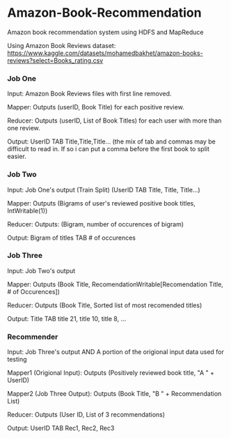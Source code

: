 # Amazon-Book-Recommendation
Amazon book recommendation system using HDFS and MapReduce

Using Amazon Book Reviews dataset: https://www.kaggle.com/datasets/mohamedbakhet/amazon-books-reviews?select=Books_rating.csv


### Job One
Input: Amazon Book Reviews files with first line removed.

Mapper: Outputs (userID, Book Title) for each positive review.

Reducer: Outputs (userID, List of Book Titles) for each user with more than one review.

Output: UserID TAB Title,Title,Title... (the mix of tab and commas may be difficult to read in. If so i can put a comma before the first book to split easier.

### Job Two
Input: Job One's output (Train Split) (UserID TAB Title, Title, Title...)

Mapper: Outputs (Bigrams of user's reviewed positive book titles, IntWritable(1))

Reducer: Outputs: (Bigram, number of occurences of bigram)

Output: Bigram of titles TAB # of occurences

### Job Three
Input: Job Two's output

Mapper: Outputs (Book Title, RecomendationWritable[Recomendation Title, # of Occurences]) 

Reducer: Outputs (Book Title, Sorted list of most recomended titles) 

Output: Title TAB title 21, title 10, title 8, ...

### Recommender
Input: Job Three's output AND A portion of the origional input data used for testing

Mapper1 (Origional Input): Outputs  (Positively reviewed book title, "A " + UserID)

Mapper2 (Job Three Output): Outputs (Book Title, "B " + Recommendation List)

Reducer: Outputs (User ID, List of 3 recommendations)

Output: UserID TAB Rec1, Rec2, Rec3